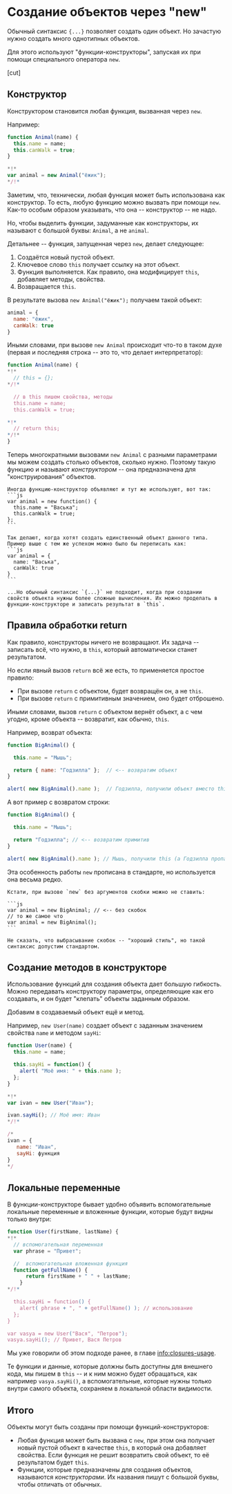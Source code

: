 # Создание объектов через "new"

Обычный синтаксис `{...}` позволяет создать один объект. Но зачастую нужно создать много однотипных объектов.

Для этого используют "функции-конструкторы", запуская их при помощи специального оператора `new`.

[cut]

## Конструктор

Конструктором становится любая функция, вызванная через `new`.

Например:

```js
function Animal(name) {
  this.name = name;
  this.canWalk = true;
}

*!*
var animal = new Animal("ёжик");
*/!*
```

Заметим, что, технически, любая функция может быть использована как конструктор. То есть, любую функцию можно вызвать при помощи `new`. Как-то особым образом указывать, что она -- конструктор -- не надо.

Но, чтобы выделить функции, задуманные как конструкторы, их называют с большой буквы: `Animal`, а не `animal`.

Детальнее -- функция, запущенная через `new`, делает следующее:

1. Создаётся новый пустой объект.
2. Ключевое слово `this` получает ссылку на этот объект.
3. Функция выполняется. Как правило, она модифицирует `this`, добавляет методы, свойства.
4. Возвращается `this`.

В результате вызова `new Animal("ёжик");` получаем такой объект:

```js
animal = {
  name: "ёжик",
  canWalk: true
}
```

Иными словами, при вызове `new Animal` происходит что-то в таком духе (первая и последняя строка -- это то, что делает интерпретатор):

```js
function Animal(name) {
*!*
  // this = {};
*/!*

  // в this пишем свойства, методы
  this.name = name;
  this.canWalk = true;

*!*
  // return this;
*/!*
}
```

Теперь многократными вызовами `new Animal` с разными параметрами мы можем создать столько объектов, сколько нужно. Поэтому такую функцию и называют *конструктором* -- она предназначена для "конструирования" объектов.

````smart header="new function() { ... }"
Иногда функцию-конструктор объявляют и тут же используют, вот так:
```js
var animal = new function() {
  this.name = "Васька";
  this.canWalk = true;
};
```

Так делают, когда хотят создать единственный объект данного типа. Пример выше с тем же успехом можно было бы переписать как:
```js
var animal = {
  name: "Васька",
  canWalk: true
}
```

...Но обычный синтаксис `{...}` не подходит, когда при создании свойств объекта нужны более сложные вычисления. Их можно проделать в функции-конструкторе и записать результат в `this`.
````

## Правила обработки return

Как правило, конструкторы ничего не возвращают. Их задача -- записать всё, что нужно, в `this`, который автоматически станет результатом.

Но если явный вызов `return` всё же есть, то применяется простое правило:

- При вызове `return` с объектом, будет возвращён он, а не `this`.
- При вызове `return` с примитивным значением, оно будет отброшено.

Иными словами, вызов `return` с объектом вернёт объект, а с чем угодно, кроме объекта -- возвратит, как обычно, `this`.

Например, возврат объекта:

```js run no-beautify
function BigAnimal() {

  this.name = "Мышь";

  return { name: "Годзилла" };  // <-- возвратим объект
}

alert( new BigAnimal().name );  // Годзилла, получили объект вместо this
```

А вот пример с возвратом строки:

```js run
function BigAnimal() {

  this.name = "Мышь";

  return "Годзилла"; // <-- возвратим примитив
}

alert( new BigAnimal().name ); // Мышь, получили this (а Годзилла пропал)
```

Эта особенность работы `new` прописана в стандарте, но используется она весьма редко.

````smart header="Можно без скобок"
Кстати, при вызове `new` без аргументов скобки можно не ставить:

```js
var animal = new BigAnimal; // <-- без скобок
// то же самое что
var animal = new BigAnimal();
```

Не сказать, что выбрасывание скобок -- "хороший стиль", но такой синтаксис допустим стандартом.
````

## Создание методов в конструкторе

Использование функций для создания объекта дает большую гибкость. Можно передавать конструктору параметры,  определяющие как его создавать, и он будет "клепать" объекты заданным образом.

Добавим в создаваемый объект ещё и метод.

Например, `new User(name)` создает объект с заданным значением свойства `name` и методом `sayHi`:

```js run
function User(name) {
  this.name = name;

  this.sayHi = function() {
    alert( "Моё имя: " + this.name );
  };
}

*!*
var ivan = new User("Иван");

ivan.sayHi(); // Моё имя: Иван
*/!*

/*
ivan = {
   name: "Иван",
   sayHi: функция
}
*/
```

## Локальные переменные

В функции-конструкторе бывает удобно объявить вспомогательные локальные переменные и вложенные функции, которые будут видны только внутри:

```js run
function User(firstName, lastName) {
*!*
  // вспомогательная переменная
  var phrase = "Привет";

  //  вспомогательная вложенная функция
  function getFullName() {
      return firstName + " " + lastName;
    }
*/!*

  this.sayHi = function() {
    alert( phrase + ", " + getFullName() ); // использование
  };
}

var vasya = new User("Вася", "Петров");
vasya.sayHi(); // Привет, Вася Петров
```

Мы уже говорили об этом подходе ранее, в главе <info:closures-usage>.

Те функции и данные, которые должны быть доступны для внешнего кода, мы пишем в `this` -- и к ним можно будет обращаться, как например `vasya.sayHi()`, а вспомогательные, которые нужны только внутри самого объекта, сохраняем в локальной области видимости.

## Итого

Объекты могут быть созданы при помощи функций-конструкторов:

- Любая функция может быть вызвана с `new`, при этом она получает новый пустой объект в качестве `this`, в который она добавляет свойства. Если функция не решит возвратить свой объект, то её результатом будет `this`.
- Функции, которые предназначены для создания объектов, называются *конструкторами*. Их названия пишут с большой буквы, чтобы отличать от обычных.

